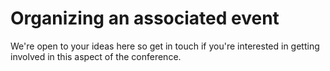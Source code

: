 # Organizing an associated event

We're open to your ideas here so get in touch if you're interested in getting involved in this aspect of the conference.

